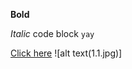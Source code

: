 **Bold**

*Italic*
    code block
`yay`


[Click here](http://daringfireball.net/projects/markdown/syntax)
![alt text(1.1.jpg)]